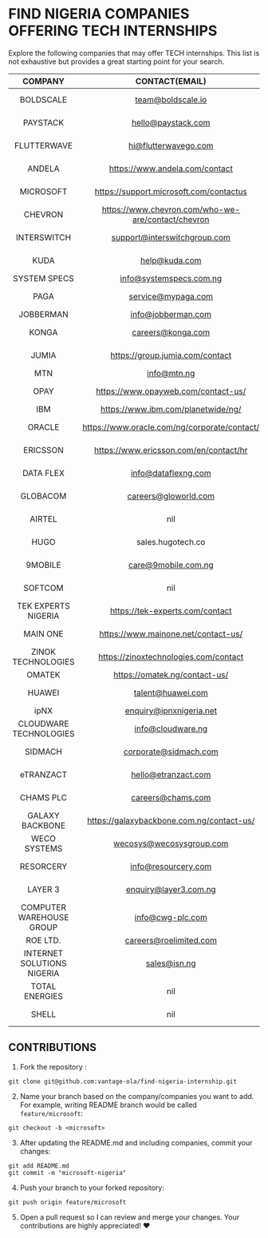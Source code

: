 # FIND NIGERIA COMPANIES OFFERING TECH INTERNSHIPS

Explore the following companies that may offer TECH internships. This list is not exhaustive but provides a great starting point for your search.

|          COMPANY           |                   CONTACT(EMAIL)                   |                                             CAREER URL                                             |
| :------------------------: | :------------------------------------------------: | :------------------------------------------------------------------------------------------------: |
|         BOLDSCALE          |                 team@boldscale.io                  |                       [BOLDSCALE CAREERS](https://www.boldscale.io/careers)                        |
|          PAYSTACK          |                 hello@paystack.com                 |                          [PAYSTACK CAREERS](https://paystack.com/careers)                          |
|        FLUTTERWAVE         |                hi@flutterwavego.com                |                     [FLUTTERWAVE CAREERS](https://flutterwave.com/ng/careers)                      |
|           ANDELA           |           https://www.andela.com/contact           |               [ANDELA CAREERS](https://andela.wd1.myworkdayjobs.com/en-US/External)                |
|         MICROSOFT          |      https://support.microsoft.com/contactus       |       [MICROSOFT CAREERS](https://careers.microsoft.com/v2/global/en/programs/students.html)       |
|          CHEVRON           | https://www.chevron.com/who-we-are/contact/chevron |                     [CHEVRON CAREERS](https://careers.chevron.com/internship)                      |
|        INTERSWITCH         |            support@interswitchgroup.com            |               [INTERSWITCH CAREERS](https://careers.interswitchgroup.com/Home/Index)               |
|            KUDA            |                   help@kuda.com                    |                              [KUDA CAREERS](https://kuda.com/careers)                              |
|        SYSTEM SPECS        |              info@systemspecs.com.ng               |                                                nil                                                 |
|            PAGA            |                 service@mypaga.com                 |                            [PAGA CAREERS](https://wearepaga.com/jobs/)                             |
|         JOBBERMAN          |                 info@jobberman.com                 |                                                nil                                                 |
|           KONGA            |                 careers@konga.com                  |                           [KONGA CAREERS](https://www.konga.com/careers)                           |
|           JUMIA            |          https://group.jumia.com/contact           |                 [JUMIA CAREERS](https://group.jumia.com/careers?location=nigeria)                  |
|            MTN             |                    info@mtn.ng                     |                             [MTN CAREERS](https://www.mtn.ng/career/)                              |
|            OPAY            |        https://www.opayweb.com/contact-us/         |                     [OPAY CAREERS](https://www.opaycheckout.com/careers.html)                      |
|            IBM             |         https://www.ibm.com/planetwide/ng/         |                       [IBM CAREERS](https://www.ibm.com/careers/internships)                       |
|           ORACLE           |    https://www.oracle.com/ng/corporate/contact/    |                [ORACLE CAREERS](https://www.oracle.com/ng/careers/students-grads/)                 |
|          ERICSSON          |       https://www.ericsson.com/en/contact/hr       |                      [ERICSSON CAREERS](https://www.ericsson.com/en/careers)                       |
|         DATA FLEX          |                info@dataflexng.com                 |                     [DATA FLEX CAREERS](https://dataflexng.com/about/careers/)                     |
|          GLOBACOM          |                careers@gloworld.com                |                      [GLOBACOM CAREERS](https://www.gloworld.com/ng/careers)                       |
|           AIRTEL           |                        nil                         |                         [AIRTEL CAREERS](https://www.airtel.com.ng/career)                         |
|            HUGO            |                 sales.hugotech.co                  |                            [HUGO CAREERS](https://hugotech.co/careers/)                            |
|          9MOBILE           |                care@9mobile.com.ng                 |                         [9MOBILE CAREERS](https://careers.9mobile.com.ng/)                         |
|          SOFTCOM           |                        nil                         |                         [SOFTCOM CAREERS](https://careers.9mobile.com.ng/)                         |
|    TEK EXPERTS NIGERIA     |          https://tek-experts.com/contact           |                   [TEK EXPERTS CAREERS](https://careers.tek-experts.com/nigeria)                   |
|          MAIN ONE          |        https://www.mainone.net/contact-us/         |                          [MAIN ONE CAREERS](https://career.mainone.net/)                           |
|     ZINOK TECHNOLOGIES     |       https://zinoxtechnologies.com/contact        |                                                nil                                                 |
|           OMATEK           |           https://omatek.ng/contact-us/            |                                                nil                                                 |
|           HUAWEI           |                 talent@huawei.com                  |                            [HUAWEI CAREERS](https://career.huawei.com/)                            |
|            ipNX            |              enquiry@ipnxnigeria.net               |                          [iPNX CAREERS](https://careers.ipnxnigeria.net/)                          |
|   CLOUDWARE TECHNOLOGIES   |                 info@cloudware.ng                  |                    [CLOUDWARE CAREERS](https://cloudware.ng/about-us/careers/)                     |
|          SIDMACH           |               corporate@sidmach.com                |                          [SIDMACH CAREERS](https://sidmach.com/careers/)                           |
|         eTRANZACT          |                hello@etranzact.com                 |                        [eTRANZACT CAREERS](https://etranzact.com/#/careers)                        |
|         CHAMS PLC          |                 careers@chams.com                  |                          [CHAMS CAREEERS](https://chamsplc.com/careers/)                           |
|      GALAXY BACKBONE       |     https://galaxybackbone.com.ng/contact-us/      |                     [GALAXY BACKBONE](https://galaxybackbone.com.ng/careers/)                      |
|        WECO SYSTEMS        |              wecosys@wecosysgroup.com              |                           [WECO CAREERS](https://wecosysgroup.com/jobs/)                           |
|         RESORCERY          |                info@resourcery.com                 |            [RESOURCERY CAREERS](https://resourcery.com/resourcery-internship-program/)             |
|          LAYER 3           |               enquiry@layer3.com.ng                |                          [LAYER 3 CAREERS](https://www.layer3.ng/career/)                          |
|  COMPUTER WAREHOUSE GROUP  |                  info@cwg-plc.com                  |                            [CWP CAREERS](https://cwg-plc.com/careers/)                             |
|          ROE LTD.          |               careers@roelimited.com               |                 [ROE CAREERS](https://www.roelimited.com/index2a9c.html?page_id=9)                 |
| INTERNET SOLUTIONS NIGERIA |                    sales@isn.ng                    |                                [ISN CAREERS](https://isn.ng/jobs/)                                 |
|       TOTAL ENERGIES       |                        nil                         |                 [TOTAL CAREERS](https://totalenergies.avature.net/en_US/careers/)                  |
|           SHELL            |                        nil                         | [SHELL CAREERS](https://www.shell.com.ng/careers/students-and-graduates/assessed-internships.html) |

## CONTRIBUTIONS

1.  Fork the repository :

```shell
git clone git@github.com:vantage-ola/find-nigeria-internship.git
```

2.  Name your branch based on the company/companies you want to add. For example, writing README branch would be called `feature/microsoft`:

```shell
git checkout -b <microsoft>
```

3.  After updating the README.md and including companies, commit your changes:

```shell
git add README.md
git commit -m "microsoft-nigeria"
```

4.  Push your branch to your forked repository:

```shell
git push origin feature/microsoft
```

5.  Open a pull request so I can review and merge your changes. Your contributions are highly appreciated! ❤️
